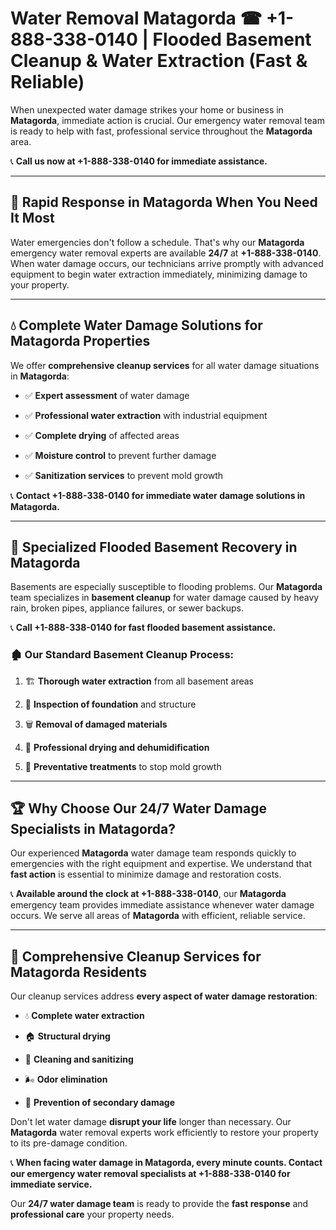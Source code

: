 # Water Removal Matagorda ☎ +1-888-338-0140 | Flooded Basement Cleanup & Water Extraction (Fast & Reliable)

When unexpected water damage strikes your home or business in **Matagorda**, immediate action is crucial. Our emergency water removal team is ready to help with fast, professional service throughout the **Matagorda** area. 

📞 **Call us now at +1-888-338-0140 for immediate assistance.**
---
## 🚀 Rapid Response in Matagorda When You Need It Most
Water emergencies don't follow a schedule. That's why our **Matagorda** emergency water removal experts are available **24/7** at **+1-888-338-0140**. When water damage occurs, our technicians arrive promptly with advanced equipment to begin water extraction immediately, minimizing damage to your property.
---
## 💧 Complete Water Damage Solutions for Matagorda Properties
We offer **comprehensive cleanup services** for all water damage situations in **Matagorda**:
- ✅ **Expert assessment** of water damage  
- ✅ **Professional water extraction** with industrial equipment  
- ✅ **Complete drying** of affected areas  
- ✅ **Moisture control** to prevent further damage  
- ✅ **Sanitization services** to prevent mold growth  
📞 **Contact +1-888-338-0140 for immediate water damage solutions in Matagorda.**
---
## 🌊 Specialized Flooded Basement Recovery in Matagorda
Basements are especially susceptible to flooding problems. Our **Matagorda** team specializes in **basement cleanup** for water damage caused by heavy rain, broken pipes, appliance failures, or sewer backups. 
📞 **Call +1-888-338-0140 for fast flooded basement assistance.**
### 🏚️ Our Standard Basement Cleanup Process:
1. 🏗️ **Thorough water extraction** from all basement areas  
2. 🔎 **Inspection of foundation** and structure  
3. 🗑️ **Removal of damaged materials**  
4. 💨 **Professional drying and dehumidification**  
5. 🚫 **Preventative treatments** to stop mold growth  
---
## 🏆 Why Choose Our 24/7 Water Damage Specialists in Matagorda?
Our experienced **Matagorda** water damage team responds quickly to emergencies with the right equipment and expertise. We understand that **fast action** is essential to minimize damage and restoration costs.
📞 **Available around the clock at +1-888-338-0140**, our **Matagorda** emergency team provides immediate assistance whenever water damage occurs. We serve all areas of **Matagorda** with efficient, reliable service.
---
## 🧹 Comprehensive Cleanup Services for Matagorda Residents
Our cleanup services address **every aspect of water damage restoration**:
- 💧 **Complete water extraction**  
- 🏠 **Structural drying**  
- 🧼 **Cleaning and sanitizing**  
- 🌬️ **Odor elimination**  
- 🚫 **Prevention of secondary damage**  
Don't let water damage **disrupt your life** longer than necessary. Our **Matagorda** water removal experts work efficiently to restore your property to its pre-damage condition.
📞 **When facing water damage in Matagorda, every minute counts. Contact our emergency water removal specialists at +1-888-338-0140 for immediate service.**
Our **24/7 water damage team** is ready to provide the **fast response** and **professional care** your property needs.
